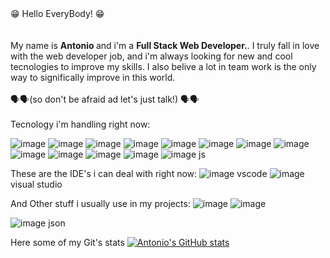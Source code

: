 
<div> 😁 Hello EveryBody! 😁</div>
  <br>
  <br>
 <div> My name is <strong>Antonio </strong> and i'm a <strong>Full Stack Web Developer.</strong>. I truly fall in love with the web developer job, and i'm always looking for new and cool tecnologies to improve my skills. I also belive a lot in team work is the only way to significally improve in this world.  </div>
<br>
🗣️🗣️(so don't be afraid ad let's just talk!) 🗣️🗣️
<br>
<br>



<div>
  Tecnology i'm handling right now:
</div>

![image](https://img.shields.io/badge/MySQL-005C84?style=for-the-badge&logo=mysql&logoColor=white) 
![image](https://img.shields.io/badge/.NET-512BD4?style=for-the-badge&logo=dotnet&logoColor=white) 
![image](https://img.shields.io/badge/Bootstrap-563D7C?style=for-the-badge&logo=bootstrap&logoColor=white) 
![image](https://img.shields.io/badge/npm-CB3837?style=for-the-badge&logo=npm&logoColor=white) 
![image](https://img.shields.io/badge/NuGet-004880?style=for-the-badge&logo=nuget&logoColor=white) 
![image](https://img.shields.io/badge/React-20232A?style=for-the-badge&logo=react&logoColor=61DAFB) 
![image](https://img.shields.io/badge/React_Router-CA4245?style=for-the-badge&logo=react-router&logoColor=white) 
![image](https://img.shields.io/badge/Redux-593D88?style=for-the-badge&logo=redux&logoColor=white)
![image](	https://img.shields.io/badge/Sass-CC6699?style=for-the-badge&logo=sass&logoColor=white) 
![image](https://img.shields.io/badge/C%23-239120?style=for-the-badge&logo=csharp&logoColor=white)
![image](https://img.shields.io/badge/CSS3-1572B6?style=for-the-badge&logo=css3&logoColor=white) 
![image](https://img.shields.io/badge/HTML5-E34F26?style=for-the-badge&logo=html5&logoColor=white) 
![image](https://img.shields.io/badge/JavaScript-323330?style=for-the-badge&logo=javascript&logoColor=F7DF1E) js 

These are the IDE's i can deal with right now:
![image](https://img.shields.io/badge/VSCode-0078D4?style=for-the-badge&logo=visual%20studio%20code&logoColor=white) vscode
![image](https://img.shields.io/badge/Visual_Studio-5C2D91?style=for-the-badge&logo=visual%20studio&logoColor=white) visual studio


And Other stuff i usually use in my projects:
![image](https://img.shields.io/badge/Notion-000000?style=for-the-badge&logo=notion&logoColor=white) 
![image](https://img.shields.io/badge/GitHub-100000?style=for-the-badge&logo=github&logoColor=white) 



![image](https://img.shields.io/badge/json-5E5C5C?style=for-the-badge&logo=json&logoColor=white) json

Here some of my Git's stats 
[![Antonio's GitHub stats](https://github-readme-stats.vercel.app/api?username=antonio-bit-1109&theme=dark&show_icons=true)](https://github.com/antonio-bit-1109/github-readme-stats) 


